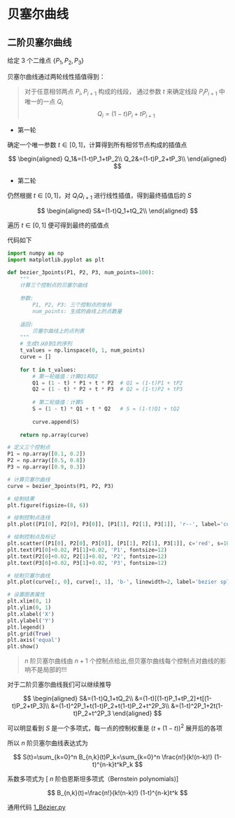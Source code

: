 # 贝塞尔曲线

## 二阶贝塞尔曲线

给定 $3$ 个二维点 $\{P_1,P_2,P_3\}$

贝塞尔曲线通过两轮线性插值得到：

> 对于任意相邻两点 $P_i,P_{i+1}$ 构成的线段，
> 通过参数 $t$ 来确定线段 $P_iP_{i+1}$ 中唯一的一点 $Q_i$
> $$
> Q_i=(1-t)P_i+tP_{i+1}
> $$

- 第一轮

确定一个唯一参数 $t\in[0,1]$，计算得到所有相邻节点构成的插值点

$$
\begin{aligned}
Q_1&=(1-t)P_1+tP_2\\
Q_2&=(1-t)P_2+tP_3\\
\end{aligned}
$$

- 第二轮

仍然根据 $t\in[0,1]$，对 $Q_iQ_{i+1}$ 进行线性插值，得到最终插值后的 $S$

$$
\begin{aligned}
S&=(1-t)Q_1+tQ_2\\
\end{aligned}
$$

遍历 $t\in[0,1]$ 便可得到最终的插值点

代码如下

```python
import numpy as np
import matplotlib.pyplot as plt

def bezier_3points(P1, P2, P3, num_points=100):
    """
    计算三个控制点的贝塞尔曲线
    
    参数:
        P1, P2, P3: 三个控制点的坐标
        num_points: 生成的曲线上的点数量
        
    返回:
        贝塞尔曲线上的点列表
    """
    # 生成t从0到1的序列
    t_values = np.linspace(0, 1, num_points)
    curve = []
    
    for t in t_values:
        # 第一轮插值：计算Q1和Q2
        Q1 = (1 - t) * P1 + t * P2  # Q1 = (1-t)P1 + tP2
        Q2 = (1 - t) * P2 + t * P3  # Q2 = (1-t)P2 + tP3
        
        # 第二轮插值：计算S
        S = (1 - t) * Q1 + t * Q2   # S = (1-t)Q1 + tQ2
        
        curve.append(S)
    
    return np.array(curve)

# 定义三个控制点
P1 = np.array([0.1, 0.2])
P2 = np.array([0.5, 0.8])
P3 = np.array([0.9, 0.3])

# 计算贝塞尔曲线
curve = bezier_3points(P1, P2, P3)

# 绘制结果
plt.figure(figsize=(8, 6))

# 绘制控制点连线
plt.plot([P1[0], P2[0], P3[0]], [P1[1], P2[1], P3[1]], 'r--', label='connect control points')

# 绘制控制点及标记
plt.scatter([P1[0], P2[0], P3[0]], [P1[1], P2[1], P3[1]], c='red', s=100, zorder=5)
plt.text(P1[0]+0.02, P1[1]+0.02, 'P1', fontsize=12)
plt.text(P2[0]+0.02, P2[1]+0.02, 'P2', fontsize=12)
plt.text(P3[0]+0.02, P3[1]+0.02, 'P3', fontsize=12)

# 绘制贝塞尔曲线
plt.plot(curve[:, 0], curve[:, 1], 'b-', linewidth=2, label='bezier spline')

# 设置图表属性
plt.xlim(0, 1)
plt.ylim(0, 1)
plt.xlabel('X')
plt.ylabel('Y')
plt.legend()
plt.grid(True)
plt.axis('equal')
plt.show()

```



> $n$ 阶贝塞尔曲线由 $n+1$ 个控制点给出,但贝塞尔曲线每个控制点对曲线的影响不是局部的!!!

对于二阶贝塞尔曲线我们可以继续推导

$$
\begin{aligned}
S&=(1-t)Q_1+tQ_2\\
&=(1-t)[(1-t)P_1+tP_2]+t[(1-t)P_2+tP_3]\\
&=(1-t)^2P_1+t(1-t)P_2+t(1-t)P_2+t^2P_3\\
&=(1-t)^2P_1+2t(1-t)P_2+t^2P_3
\end{aligned}
$$

可以明显看到 $S$ 是一个多项式，每一点的控制权重是 $(t+(1-t))^2$ 展开后的各项

所以 $n$ 阶贝塞尔曲线表达式为

$$
S(t)=\sum_{k=0}^n B_{n,k}(t)P_k=\sum_{k=0}^n \frac{n!}{k!(n-k)!} (1-t)^{n-k}t^kP_k
$$

系数多项式为 [ $n$ 阶伯恩斯坦多项式（Bernstein polynomials)]

$$
B_{n,k}(t)=\frac{n!}{k!(n-k)!} (1-t)^{n-k}t^k
$$

通用代码 [1_Bézier.py](/Spline/code/1_Bézier.py)